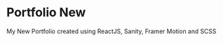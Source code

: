 Portfolio New
==============

My New Portfolio created using ReactJS, Sanity, Framer Motion and SCSS
